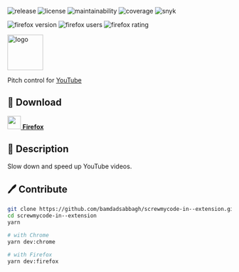![release](https://img.shields.io/github/v/release/bamdadsabbagh/screwmycode-in--extension)
![license](https://img.shields.io/github/license/bamdadsabbagh/screwmycode-in--extension)
![maintainability](https://img.shields.io/codeclimate/maintainability/bamdadsabbagh/screwmycode-in--extension)
![coverage](https://img.shields.io/codeclimate/coverage/bamdadsabbagh/screwmycode-in--extension)
![snyk](https://img.shields.io/snyk/vulnerabilities/github/bamdadsabbagh/screwmycode-in--extension)

![firefox version](https://img.shields.io/amo/v/screwmycode-in?label=firefox)
![firefox users](https://img.shields.io/amo/users/screwmycode-in)
![firefox rating](https://img.shields.io/amo/stars/screwmycode-in?label=rating)

<img alt="logo" width="80px" src="https://raw.githubusercontent.com/bamdadsabbagh/screwmycode-in--www/master/public/icons/SCRW_KSET.svg">

Pitch control for <a href="https://www.youtube.com/">YouTube</a>

## 🚀 Download

[<img height=30 src="https://icons.iconarchive.com/icons/cornmanthe3rd/plex/256/Internet-firefox-icon.png"> **Firefox**](https://addons.mozilla.org/firefox/addon/screwmycode-in/)

## 📖 Description

Slow down and speed up YouTube videos.

## 🖊 Contribute

```bash
git clone https://github.com/bamdadsabbagh/screwmycode-in--extension.git
cd screwmycode-in--extension
yarn

# with Chrome
yarn dev:chrome

# with Firefox
yarn dev:firefox
```
